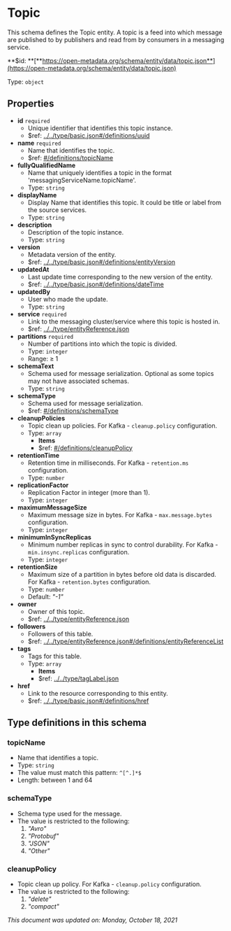# Topic

This schema defines the Topic entity. A topic is a feed into which message are published to by publishers and read from by consumers in a messaging service.

**$id: **[**https://open-metadata.org/schema/entity/data/topic.json**](https://open-metadata.org/schema/entity/data/topic.json)

Type: `object`

## Properties

* **id** `required`
  * Unique identifier that identifies this topic instance.
  * $ref: [../../type/basic.json#/definitions/uuid](../types/basic.md#uuid)
* **name** `required`
  * Name that identifies the topic.
  * $ref: [#/definitions/topicName](topic.md#topicname)
* **fullyQualifiedName**
  * Name that uniquely identifies a topic in the format 'messagingServiceName.topicName'.
  * Type: `string`
* **displayName**
  * Display Name that identifies this topic. It could be title or label from the source services.
  * Type: `string`
* **description**
  * Description of the topic instance.
  * Type: `string`
* **version**
  * Metadata version of the entity.
  * $ref: [../../type/basic.json#/definitions/entityVersion](../types/basic.md#entityversion)
* **updatedAt**
  * Last update time corresponding to the new version of the entity.
  * $ref: [../../type/basic.json#/definitions/dateTime](../types/basic.md#datetime)
* **updatedBy**
  * User who made the update.
  * Type: `string`
* **service** `required`
  * Link to the messaging cluster/service where this topic is hosted in.
  * $ref: [../../type/entityReference.json](../types/entityreference.md)
* **partitions** `required`
  * Number of partitions into which the topic is divided.
  * Type: `integer`
  * Range: ≥ 1
* **schemaText**
  * Schema used for message serialization. Optional as some topics may not have associated schemas.
  * Type: `string`
* **schemaType**
  * Schema used for message serialization.
  * $ref: [#/definitions/schemaType](topic.md#schematype)
* **cleanupPolicies**
  * Topic clean up policies. For Kafka - `cleanup.policy` configuration.
  * Type: `array`
    * **Items**
    * $ref: [#/definitions/cleanupPolicy](topic.md#cleanuppolicy)
* **retentionTime**
  * Retention time in milliseconds. For Kafka - `retention.ms` configuration.
  * Type: `number`
* **replicationFactor**
  * Replication Factor in integer (more than 1).
  * Type: `integer`
* **maximumMessageSize**
  * Maximum message size in bytes. For Kafka - `max.message.bytes` configuration.
  * Type: `integer`
* **minimumInSyncReplicas**
  * Minimum number replicas in sync to control durability. For Kafka - `min.insync.replicas` configuration.
  * Type: `integer`
* **retentionSize**
  * Maximum size of a partition in bytes before old data is discarded. For Kafka - `retention.bytes` configuration.
  * Type: `number`
  * Default: _"-1"_
* **owner**
  * Owner of this topic.
  * $ref: [../../type/entityReference.json](../types/entityreference.md)
* **followers**
  * Followers of this table.
  * $ref: [../../type/entityReference.json#/definitions/entityReferenceList](../types/entityreference.md#entityreferencelist)
* **tags**
  * Tags for this table.
  * Type: `array`
    * **Items**
    * $ref: [../../type/tagLabel.json](../types/taglabel.md)
* **href**
  * Link to the resource corresponding to this entity.
  * $ref: [../../type/basic.json#/definitions/href](../types/basic.md#href)

## Type definitions in this schema

### topicName

* Name that identifies a topic.
* Type: `string`
* The value must match this pattern: `^[^.]*$`
* Length: between 1 and 64

### schemaType

* Schema type used for the message.
* The value is restricted to the following:
  1. _"Avro"_
  2. _"Protobuf"_
  3. _"JSON"_
  4. _"Other"_

### cleanupPolicy

* Topic clean up policy. For Kafka - `cleanup.policy` configuration.
* The value is restricted to the following:
  1. _"delete"_
  2. _"compact"_

_This document was updated on: Monday, October 18, 2021_
